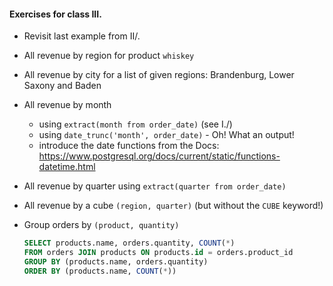 #### Exercises for class III.

* Revisit last example from II/.
* All revenue by region for product `whiskey`
* All revenue by city for a list of given regions: Brandenburg, Lower Saxony and Baden
* All revenue by month
  - using `extract(month from order_date)` (see I./)
  - using `date_trunc('month', order_date)` - Oh! What an output!
  - introduce the date functions from the Docs:
    https://www.postgresql.org/docs/current/static/functions-datetime.html
* All revenue by quarter using `extract(quarter from order_date)`
* All revenue by a cube `(region, quarter)` (but without the `CUBE` keyword!)
* Group orders by `(product, quantity)`

  ```SQL
  SELECT products.name, orders.quantity, COUNT(*)
  FROM orders JOIN products ON products.id = orders.product_id
  GROUP BY (products.name, orders.quantity)
  ORDER BY (products.name, COUNT(*))
  ```
